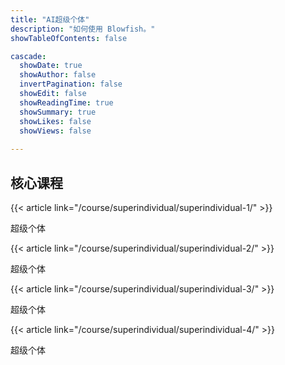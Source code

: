 ```yaml
---
title: "AI超级个体"
description: "如何使用 Blowfish。"
showTableOfContents: false

cascade:
  showDate: true
  showAuthor: false
  invertPagination: false
  showEdit: false
  showReadingTime: true
  showSummary: true
  showLikes: false
  showViews: false
  
---
```



## 核心课程


{{< article link="/course/superindividual/superindividual-1/" >}}

超级个体
 
{{< article link="/course/superindividual/superindividual-2/" >}}

超级个体

{{< article link="/course/superindividual/superindividual-3/" >}}

超级个体

{{< article link="/course/superindividual/superindividual-4/" >}}

超级个体
